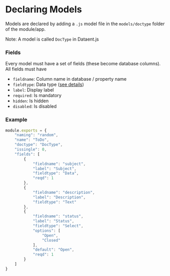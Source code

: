# Declaring Models

Models are declared by adding a `.js` model file in the `models/doctype` folder of the module/app.

Note: A model is called `DocType` in Dataent.js

### Fields

Every model must have a set of fields (these become database columns). All fields must have

- `fieldname`: Column name in database / property name
- `fieldtype`: Data type ([see details](fields.md))
- `label`: Display label
- `required`: Is mandatory
- `hidden`: Is hidden
- `disabled`: Is disabled

### Example

```js
module.exports = {
	"naming": "random",
	"name": "ToDo",
	"doctype": "DocType",
	"issingle": 0,
	"fields": [
		{
			"fieldname": "subject",
			"label": "Subject",
			"fieldtype": "Data",
			"reqd": 1
		},
		{
			"fieldname": "description",
			"label": "Description",
			"fieldtype": "Text"
		},
		{
			"fieldname": "status",
			"label": "Status",
			"fieldtype": "Select",
			"options": [
				"Open",
				"Closed"
			],
			"default": "Open",
			"reqd": 1
		}
	]
}
```

